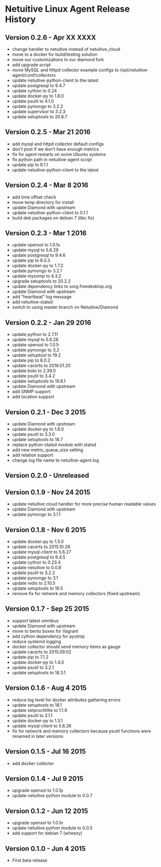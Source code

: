 Netuitive Linux Agent Release History
===============================

Version 0.2.6 - Apr XX XXXX
---------------------------
- change handler to netuitive instead of netuitive_cloud
- move to a docker for build/testing solution
- move our customizations to our diamond fork
- add upgrade script
- move MySQL and Httpd collector example configs to /opt/netuitive-agent/conf/collectors
- update netuitive-python-client to the latest
- update postgresql to 9.4.7
- update cython to 0.24
- update docker-py to 1.8.0
- update psutil to 4.1.0
- update pymongo to 3.2.2
- update supervisor to 3.2.3
- update setuptools to 20.6.7


Version 0.2.5 - Mar 21 2016
---------------------------
- add mysql and httpd collector default configs
- don't post if we don't have enough metrics
- fix for agent restarts on some Ubuntu systems
- fix python path in netuitive-agent script
- update pip to 8.1.1
- update netuitive-python-client to the latest

Version 0.2.4 - Mar 8 2016
--------------------------
- add time offset check
- move temp directory for install
- update Diamond with upstream
- update netuitive-python-client to 0.1.1
- build deb packages on debian 7 (libc fix)

Version 0.2.3 - Mar 1 2016
--------------------------
- update openssl to 1.0.1s
- update mysql to 5.6.29
- update postgresql to 9.4.6
- update pip to 8.0.3
- update docker-py to 1.7.2
- update pymongo to 3.2.1
- update mysnmp to 4.3.2
- upgrade setuptools to 20.2.2
- update dependency links to xorg.freedesktop.org
- update Diamond with upstream
- add "heartbeat" log message
- add netuitive-statsd
- switch to using master branch on Netuitive/Diamond

Version 0.2.2 - Jan 29 2016
---------------------------
- update python to 2.7.11
- update mysql to 5.6.28
- update openssl to 1.0.1r
- update pymongo to 3.2
- update setuptool to 19.2
- update pip to 8.0.2
- update cacerts to 2016.01.20
- update boto to 2.39.0
- update psutil to 3.4.2
- update setuptools to 19.6.1
- update Diamond with upstream
- add SNMP support
- add location support

Version 0.2.1 - Dec 3 2015
--------------------------
- update Diamond with upstream
- update docker-py to 1.6.0
- update psutil to 3.3.0
- update setuptools to 18.7
- replace python-statsd module with statsd
- add new metric_queue_size setting
- add relation support
- change log file name to netuitive-agent.log

Version 0.2.0 - Unreleased
--------------------------

Version 0.1.9 - Nov 24 2015
---------------------------
- update netuitive cloud handler for more precise human readable values
- update Diamond with upstream
- update pymongo to 3.1.1

Version 0.1.8 - Nov 6 2015
--------------------------
- update docker-py to 1.5.0
- update cacerts to 2015.10.28
- update mysql-client to 5.6.27
- update postgresql to 9.4.5
- update cython to 0.23.4
- update netuitive to 0.0.8
- update psutil to 3.2.2
- update pymongo to 3.1
- update redis to 2.10.5
- update setuptools to 18.5
- remove fix for network and memory collectors (fixed upstream)

Version 0.1.7 - Sep 25 2015
--------------------------
- support latest omnibus
- update Diamond with upstream
- move to bento boxes for Vagrant
- add cython dependency for pyutmp
- reduce systemd logging
- docker collector should send memory items as gauge
- update cacerts to 2015.09.02
- update pip to 7.1.2
- update docker-py to 1.4.0
- update psutil to 3.2.1
- update setuptools to 18.3.1

Version 0.1.6 - Aug 4 2015
--------------------------
- reduce log level for docker attributes gathering errors
- update setuptools to 18.1
- update setproctititle to 1.1.9
- update psutil to 3.1.1
- update docker-py to 1.3.1
- update mysql-client to 5.6.26
- fix for network and memory collectors because psutil functions were renamed in later versions

Version 0.1.5 - Jul 16 2015
---------------------------
- add docker collector

Version 0.1.4 - Jul 9 2015
---------------------------
- upgrade openssl to 1.0.1p
- update netuitive python module to 0.0.7

Version 0.1.2 - Jun 12 2015
---------------------------
- upgrade openssl to 1.0.1n
- update netuitive python module to 0.0.5
- add support for debian 7 (wheezy)

Version 0.1.0 - Jun 4 2015
--------------------------
- First beta release

